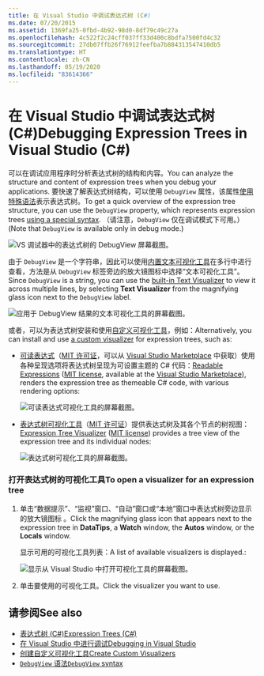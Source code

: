 ```yaml
---
title: 在 Visual Studio 中调试表达式树 (C#)
ms.date: 07/20/2015
ms.assetid: 1369fa25-0fbd-4b92-98d0-8df79c49c27a
ms.openlocfilehash: 4c522f2c24cff037ff33d400c8bdfa7500fd4c32
ms.sourcegitcommit: 27db07ffb26f76912feefba7b884313547410db5
ms.translationtype: HT
ms.contentlocale: zh-CN
ms.lasthandoff: 05/19/2020
ms.locfileid: "83614366"
---
```

# <a name="debugging-expression-trees-in-visual-studio-c"></a><span data-ttu-id="597ab-102">在 Visual Studio 中调试表达式树 (C#)</span><span class="sxs-lookup"><span data-stu-id="597ab-102">Debugging Expression Trees in Visual Studio (C#)</span></span>
<span data-ttu-id="597ab-103">可以在调试应用程序时分析表达式树的结构和内容。</span><span class="sxs-lookup"><span data-stu-id="597ab-103">You can analyze the structure and content of expression trees when you debug your applications.</span></span> <span data-ttu-id="597ab-104">要快速了解表达式树结构，可以使用 `DebugView` 属性，该属性[使用特殊语法](debugview-syntax.md)表示表达式树。</span><span class="sxs-lookup"><span data-stu-id="597ab-104">To get a quick overview of the expression tree structure, you can use the `DebugView` property, which represents expression trees [using a special syntax](debugview-syntax.md).</span></span> <span data-ttu-id="597ab-105">（请注意，`DebugView` 仅在调试模式下可用。）</span><span class="sxs-lookup"><span data-stu-id="597ab-105">(Note that `DebugView` is available only in debug mode.)</span></span>  

![VS 调试器中的表达式树的 DebugView 屏幕截图。](media/debugging-expression-trees-in-visual-studio/debugview-expression-tree.png)

<span data-ttu-id="597ab-107">由于 `DebugView` 是一个字符串，因此可以使用[内置文本可视化工具](https://docs.microsoft.com/visualstudio/debugger/view-strings-visualizer#open-a-string-visualizer)在多行中进行查看，方法是从 `DebugView` 标签旁边的放大镜图标中选择“文本可视化工具”。</span><span class="sxs-lookup"><span data-stu-id="597ab-107">Since `DebugView` is a string, you can use the [built-in Text Visualizer](https://docs.microsoft.com/visualstudio/debugger/view-strings-visualizer#open-a-string-visualizer) to view it across multiple lines, by selecting **Text Visualizer** from the magnifying glass icon next to the `DebugView` label.</span></span>

 ![应用于 DebugView 结果的文本可视化工具的屏幕截图。](media/debugging-expression-trees-in-visual-studio/string-visualizer-debugview.png)

<span data-ttu-id="597ab-109">或者，可以为表达式树安装和使用[自定义可视化工具](https://docs.microsoft.com/visualstudio/debugger/create-custom-visualizers-of-data)，例如：</span><span class="sxs-lookup"><span data-stu-id="597ab-109">Alternatively, you can install and use [a custom visualizer](https://docs.microsoft.com/visualstudio/debugger/create-custom-visualizers-of-data) for expression trees, such as:</span></span>

- <span data-ttu-id="597ab-110">[可读表达式](https://github.com/agileobjects/ReadableExpressions)（[MIT 许可证](https://github.com/agileobjects/ReadableExpressions/blob/master/LICENSE.md)，可以从 [Visual Studio Marketplace](https://marketplace.visualstudio.com/items?itemName=vs-publisher-1232914.ReadableExpressionsVisualizers) 中获取）使用各种呈现选项将表达式树呈现为可设置主题的 C# 代码：</span><span class="sxs-lookup"><span data-stu-id="597ab-110">[Readable Expressions](https://github.com/agileobjects/ReadableExpressions) ([MIT license](https://github.com/agileobjects/ReadableExpressions/blob/master/LICENSE.md), available at the [Visual Studio Marketplace](https://marketplace.visualstudio.com/items?itemName=vs-publisher-1232914.ReadableExpressionsVisualizers)), renders the expression tree as themeable C# code, with various rendering options:</span></span>

  ![可读表达式可视化工具的屏幕截图。](media/debugging-expression-trees-in-visual-studio/readable-expressions-visualizer.png)

- <span data-ttu-id="597ab-112">[表达式树可视化工具](https://github.com/zspitz/ExpressionTreeVisualizer/blob/master/README.md)（[MIT 许可证](https://github.com/zspitz/ExpressionTreeVisualizer/blob/master/LICENSE)）提供表达式树及其各个节点的树视图：</span><span class="sxs-lookup"><span data-stu-id="597ab-112">[Expression Tree Visualizer](https://github.com/zspitz/ExpressionTreeVisualizer/blob/master/README.md) ([MIT license](https://github.com/zspitz/ExpressionTreeVisualizer/blob/master/LICENSE)) provides a tree view of the expression tree and its individual nodes:</span></span>

  ![表达式树可视化工具的屏幕截图。](media/debugging-expression-trees-in-visual-studio/expression-tree-visualizer.png)

### <a name="to-open-a-visualizer-for-an-expression-tree"></a><span data-ttu-id="597ab-114">打开表达式树的可视化工具</span><span class="sxs-lookup"><span data-stu-id="597ab-114">To open a visualizer for an expression tree</span></span>  
  
1. <span data-ttu-id="597ab-115">单击“数据提示”、“监视”窗口、“自动”窗口或“本地”窗口中表达式树旁边显示的放大镜图标   。</span><span class="sxs-lookup"><span data-stu-id="597ab-115">Click the magnifying glass icon that appears next to the expression tree in **DataTips**, a **Watch** window, the **Autos** window, or the **Locals** window.</span></span>  

    <span data-ttu-id="597ab-116">显示可用的可视化工具列表：</span><span class="sxs-lookup"><span data-stu-id="597ab-116">A list of available visualizers is displayed.:</span></span>

    ![显示从 Visual Studio 中打开可视化工具的屏幕截图。](media/debugging-expression-trees-in-visual-studio/expression-tree-visualizers.png)

2. <span data-ttu-id="597ab-118">单击要使用的可视化工具。</span><span class="sxs-lookup"><span data-stu-id="597ab-118">Click the visualizer you want to use.</span></span>  
  
## <a name="see-also"></a><span data-ttu-id="597ab-119">请参阅</span><span class="sxs-lookup"><span data-stu-id="597ab-119">See also</span></span>

- [<span data-ttu-id="597ab-120">表达式树 (C#)</span><span class="sxs-lookup"><span data-stu-id="597ab-120">Expression Trees (C#)</span></span>](./index.md)
- [<span data-ttu-id="597ab-121">在 Visual Studio 中进行调试</span><span class="sxs-lookup"><span data-stu-id="597ab-121">Debugging in Visual Studio</span></span>](/visualstudio/debugger/debugger-feature-tour)
- [<span data-ttu-id="597ab-122">创建自定义可视化工具</span><span class="sxs-lookup"><span data-stu-id="597ab-122">Create Custom Visualizers</span></span>](/visualstudio/debugger/create-custom-visualizers-of-data)
- [<span data-ttu-id="597ab-123">`DebugView` 语法</span><span class="sxs-lookup"><span data-stu-id="597ab-123">`DebugView` syntax</span></span>](debugview-syntax.md)
